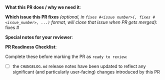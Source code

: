 <!--  Thanks for sending a pull request!  Here are some tips for you:
1. If this is your first time, read our contributor guidelines https://github.com/kubernetes/community/blob/master/contributors/guide/pull-requests.md#the-pull-request-submit-process and developer guide https://github.com/kubernetes/community/blob/master/contributors/devel/development.md
2. If you want *faster* PR reviews, read how: https://github.com/kubernetes/community/blob/master/contributors/guide/pull-requests.md#best-practices-for-faster-reviews
3. Follow the instructions for writing a release note: https://github.com/kubernetes/community/blob/master/contributors/guide/release-notes.md and ensure your changes are being reflected in CHANGELOG.md for the next upcoming release
-->

**What this PR does / why we need it**:

**Which issue this PR fixes** *(optional, in `fixes #<issue number>(, fixes #<issue_number>, ...)` format, will close that issue when PR gets merged)*: fixes #

**Special notes for your reviewer**:

**PR Readiness Checklist**:

Complete these before marking the PR as `ready to review`:

- [ ] the `CHANGELOG.md` release notes have been updated to reflect any significant (and particularly user-facing) changes introduced by this PR
